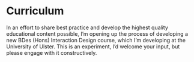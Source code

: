 Curriculum
==========

In an effort to share best practice and develop the highest quality educational content possible, I’m opening up the process of developing a new BDes (Hons) Interaction Design course, which I’m developing at the University of Ulster. This is an experiment, I’d welcome your input, but please engage with it constructively.
